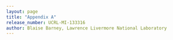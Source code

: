 ```yaml
---
layout: page
title: "Appendix A"
release_number: UCRL-MI-133316
author: Blaise Barney, Lawrence Livermore National Laboratory
---
```

